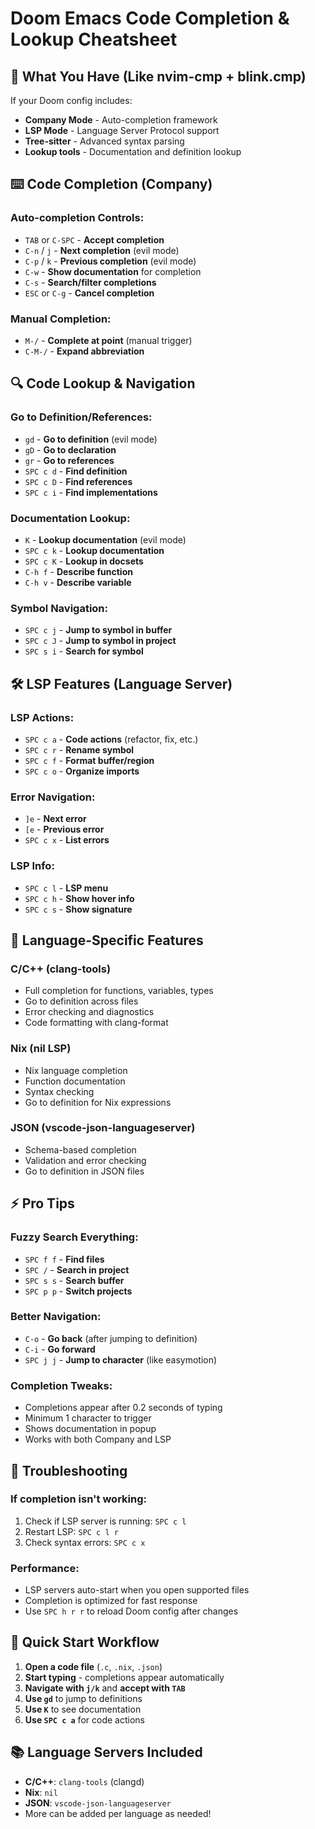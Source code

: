 # Doom Emacs Code Completion & Lookup Cheatsheet

## 🚀 **What You Have (Like nvim-cmp + blink.cmp)**

If your Doom config includes:
- **Company Mode** - Auto-completion framework
- **LSP Mode** - Language Server Protocol support
- **Tree-sitter** - Advanced syntax parsing
- **Lookup tools** - Documentation and definition lookup

## ⌨️ **Code Completion (Company)**

### **Auto-completion Controls:**
- `TAB` or `C-SPC` - **Accept completion**
- `C-n` / `j` - **Next completion** (evil mode)
- `C-p` / `k` - **Previous completion** (evil mode)
- `C-w` - **Show documentation** for completion
- `C-s` - **Search/filter completions**
- `ESC` or `C-g` - **Cancel completion**

### **Manual Completion:**
- `M-/` - **Complete at point** (manual trigger)
- `C-M-/` - **Expand abbreviation**

## 🔍 **Code Lookup & Navigation**

### **Go to Definition/References:**
- `gd` - **Go to definition** (evil mode)
- `gD` - **Go to declaration**  
- `gr` - **Go to references**
- `SPC c d` - **Find definition**
- `SPC c D` - **Find references**
- `SPC c i` - **Find implementations**

### **Documentation Lookup:**
- `K` - **Lookup documentation** (evil mode)
- `SPC c k` - **Lookup documentation**
- `SPC c K` - **Lookup in docsets**
- `C-h f` - **Describe function**
- `C-h v` - **Describe variable**

### **Symbol Navigation:**
- `SPC c j` - **Jump to symbol in buffer**
- `SPC c J` - **Jump to symbol in project**
- `SPC s i` - **Search for symbol**

## 🛠️ **LSP Features (Language Server)**

### **LSP Actions:**
- `SPC c a` - **Code actions** (refactor, fix, etc.)
- `SPC c r` - **Rename symbol**
- `SPC c f` - **Format buffer/region**
- `SPC c o` - **Organize imports**

### **Error Navigation:**
- `]e` - **Next error**
- `[e` - **Previous error**
- `SPC c x` - **List errors**

### **LSP Info:**
- `SPC c l` - **LSP menu**
- `SPC c h` - **Show hover info**
- `SPC c s` - **Show signature**

## 🎯 **Language-Specific Features**

### **C/C++ (clang-tools)**
- Full completion for functions, variables, types
- Go to definition across files
- Error checking and diagnostics
- Code formatting with clang-format

### **Nix (nil LSP)**
- Nix language completion
- Function documentation
- Syntax checking
- Go to definition for Nix expressions

### **JSON (vscode-json-languageserver)**
- Schema-based completion
- Validation and error checking
- Go to definition in JSON files

## ⚡ **Pro Tips**

### **Fuzzy Search Everything:**
- `SPC f f` - **Find files**
- `SPC /` - **Search in project**
- `SPC s s` - **Search buffer**
- `SPC p p` - **Switch projects**

### **Better Navigation:**
- `C-o` - **Go back** (after jumping to definition)
- `C-i` - **Go forward**
- `SPC j j` - **Jump to character** (like easymotion)

### **Completion Tweaks:**
- Completions appear after 0.2 seconds of typing
- Minimum 1 character to trigger
- Shows documentation in popup
- Works with both Company and LSP

## 🔧 **Troubleshooting**

### **If completion isn't working:**
1. Check if LSP server is running: `SPC c l`
2. Restart LSP: `SPC c l r`
3. Check syntax errors: `SPC c x`

### **Performance:**
- LSP servers auto-start when you open supported files
- Completion is optimized for fast response
- Use `SPC h r r` to reload Doom config after changes

## 🚀 **Quick Start Workflow**

1. **Open a code file** (`.c`, `.nix`, `.json`)
2. **Start typing** - completions appear automatically
3. **Navigate with `j/k`** and **accept with `TAB`**
4. **Use `gd`** to jump to definitions
5. **Use `K`** to see documentation
6. **Use `SPC c a`** for code actions

## 📚 **Language Servers Included**
- **C/C++**: `clang-tools` (clangd)
- **Nix**: `nil`  
- **JSON**: `vscode-json-languageserver`
- More can be added per language as needed!
